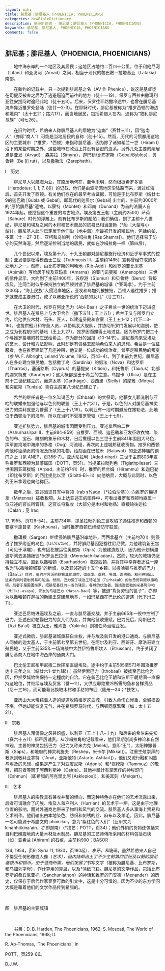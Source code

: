 ```yaml
---
layout: wiki
title: 腓尼基；腓尼基人（PHOENICIA, PHOENICIANS）
categories: NewBibleDictionary
description: 圣经新词典 - 腓尼基；腓尼基人（PHOENICIA, PHOENICIANS）
keywords: 腓尼基；腓尼基人, PHOENICIA, PHOENICIANS
comments: false
---
```


## 腓尼基；腓尼基人（PHOENICIA, PHOENICIANS）

　　地中海东岸的一个地区及其居民；这地区占地约二百四十公里，位于利他尼河（Litani）和亚发河（Arvad）之间，相当于现代的黎巴嫩－拉塔基亚（Latakia）南部。

　　在新约的记载中，只一次提到腓尼基之名（AV 作 Phenice），说这是基督徒在司提反被害之后为了逃避逼迫而前往的地方（徒十一19）。保罗与西拉由撒玛利亚往安提阿时途经此地（徒十五3）。后来，保罗往耶路撒冷途中，也曾在腓尼基海岸靠近推罗处登陆（徒廿一2-3）。在耶稣时代，腓尼基被称为“推罗西顿的海边和境内”（太十五21；路六17），而当地居民，包括希腊人在内，通称为“叙利腓尼基族”（可七26）。

　　在旧约时代，希伯来人称腓尼基人的居地为“迦南”（赛廿三11），因“迦南人”（亦即“商人”）可能是当地居民的自称（创十15）。然而，历代的习惯都用这地区的主要城市（*推罗，*西顿）来指称腓尼基，因为除了诸如希兰一世（Hiram I）治下的某些时期之外，这些城市在政治上并没有紧密的连系。另外几处主要的聚居点是亚发（Arvad），森美拉（Simyra），迦巴勒/比布罗斯（Gebal/Byblos），贝鲁特（Be [i] rut），以及撒勒法（Zarephath）。

Ⅰ　历史

　　腓尼基人以航海为业，其原居地何在，至今未明，然而根据希罗多德（Herodotus; 1, 1; 7. 89）的记载，他们是由波斯湾地区沿陆路而来，渡过红海后，首先开发了西顿。有关他们存在的最早考古证据，可能是于比布罗斯（结廿七9的迦巴勒 [Gubla 或 Gebal]，即现代的迦贝尔 [Gebail] 出土的、主前约3000年的“原始腓尼基”遗物。以蒙特（Montet）和邓南（Dunand）为首的法国人自1924年起，便挖掘这个重要的考古地点。埃及第五王朝（主前约2500）萨荷（Sahure）时代的浮雕上，刻有比布罗斯的船舶；我们确信，到了主前十八世纪，腓尼基和埃及之间的木材和艺术商品的贸易已相当蓬勃（*船〔大型与小型〕）。腓尼基人此时已定居于他们沿〔地中海〕岸最初开发的殖民地，包括约帕、多珥（士一27-31）、亚柯和乌加列（沙呣拉角 [Ras Shamra]）。他们选择易于防守的天然海港，然后逐渐控制当地的居民，就如在沙呣拉角一样（第四层）。

　　几个世纪以来，埃及第十八、十九王朝都对腓尼基施行经济和近乎军事式的控制；亚发便是杜得模西士三世（Tuthmosis III，主前约1485）宣称曾经夺取的多处地方之一。然而，由比布罗斯的利哈地（Rib-Addi）和推罗的亚比米基（Abimiki）写给居于埃及亚玛拿（Amarna）的亚门诺斐斯（Amenophis）三世的信件显示，大约到了主前1400年，苏缪港（S]umur）和贝鲁特（Berut）背叛埃及，连同当时似乎保持独立的西顿封锁了腓尼基的城镇（*亚玛拿）。约于主前1200年，“海上民族”入侵沿岸地区，亚发和乌加列被摧毁，西顿人逃往推罗；推罗就变成主要港口，成了以赛亚所说的“西顿的女儿”（廿三12）。

　　在大卫的时代，推罗在阿比巴力（Abi-Baal）之子希兰一世的统治下迈进盛世。腓尼基人在贸易上与大卫合作（撒下五11；王上五1）；希兰王又与所罗门立约，给他供应木材、石头、匠人，以建造圣殿和宫室（王上五1-12；代下二3-16），也提供船只和导航人员，以协助犹大舰队，并协助所罗门发展以旬迦别，使之成为长程航行的基地（王上九27）。推罗因而赚得土地进益，因为所罗门把二十个与推罗接壤的村庄送给希兰，作为部分的回报（10-14节）。腓尼基向来受埃及的艺术、设计和方法影响，此时却足有资格去影响希伯来人的思想。希兰是一位征服者，也在推罗建筑了几座神殿，他又是一位成功的统治者，曾平定殖民地的叛变（参 W. F. Albright, Leland Volume, 1942，页43-4）。到了主前九世纪，腓尼基人在多处建立殖民地，包括撒丁岛（Sardinia）的努法（Nova）和达罗斯（Tharros），塞浦路斯（Cyprus）的基提安（Kition），和托鲁斯（Taurus）北部的迦来特皮（Karatepe）；这大概都是出于希兰的主意。乌提卡（Utica）是在主前十二世纪建立的，而迦太基（Carthage）、西西里（Sicily）的摩雅（Motya）和突尼斯（Tunisia）则在主前第八世纪已建立了。

　　希兰的继任者是一位名叫谒巴力（Ethbaal）的大祭司，他藉女儿耶洗别与亚哈的联婚来加强他与以色列的联盟（王上十六31），于是，以色列人对腓尼基神灵巴力的崇拜就更为普遍了（王上十八19）。以利亚有一段时期避居在撒勒法，此地位于西顿治下的海岸，所以在当时不受推罗管辖（王上十七9）。

　　亚述扩张势力，腓尼基的城市因而受到压力。亚述拿西帕二世（Ashurnasirpal II，主前884-859）自推罗、西顿、迦巴勒和亚发征收衣物、染色的布、宝石、雕刻的象牙和木材。日后撒缦以色三世于主前841年围困大马色，挥军直捣地中海岸的多格（Dog）河流域，再次向上述城邦征收贡物。推罗和西顿向他称臣纳贡的情况及所献的礼物，给刻画在巴拉禾（Balawat）的亚述神庙的铜门之上（见 ANEP，页356-7）。亚达尼拉利（Adad-nirari）三世于主前803年宣称推罗和西顿为其藩属国（DOTT，页51）。当提革拉毗列色（Tiglathpileser）三世围困亚珥拔城（Arpad，主前约741）时，推罗的希兰姆（Hirammu）和迦巴勒（即比布罗斯）的西比提比以里（Sibitti-Bi~ili）向他纳贡，大概与此同时，以色列王米拿现也向他称臣。

　　数年之后，亚述派遣其军中将领（rab s%aqe 〔*拉伯沙基〕）向推罗的梅坦拿（Metenna）征收税项。从上达亚述王的函件中，可看出推罗和西顿均直属一位亚述的官长所管辖，这官长将税收（大部分是木材和物品）直接输往迦拉（Calah；见 Iraq

17, 1955，页126-54）。主前734年，提革拉毗列色三世攻陷了通往推罗和西顿的要塞卡施普拿（Kashpuna），当时推罗西顿已缔结防守联盟。

　　撒珥根（Sargon）继续侵略腓尼基沿岸地带，而西拿基立（主前约701）则侵占了推罗附近的乌色（Us%s%e），并将腓尼基囚犯掳往尼尼微，为他建筑新王宫（可见于浮雕），也有囚犯被运往奥皮斯（Opis）为他建造舰队，因为他计划横渡波斯湾去追捕叛徒*米罗达巴拉但（Merodach-baladan）。然而，较大的城镇仍坚持独立不屈，直到以撒哈顿（Esarhaddon）洗掠西顿，并将其中幸存者迁往一座名为“以撒哈顿城寨”的新城，以及其邻近的十五个乡镇。以撒哈顿与推罗的巴力（Ba`ali）缔约，条约声言派他辖管其他城市，如亚发、亚柯、多珥、迦巴勒，和利巴嫩山，这条约同时管制贸易和船运。然而，巴力受了埃及王特哈加（Tirhakah）的怂恿而背叛以撒哈顿。后者于是围困推罗，把腓尼基贬为一省的辖区。各城的统治者，包括迦巴勒的米基阿沙帕（Milki-asapa）、亚发的马坦巴力（Matan-Ba`al）等，被迫“背负劳役的筐子”，亦即为以撒哈顿在迦拉的新建王宫建筑地基，一如玛拿西在巴比伦的遭遇（代下卅三11）。

　　亚述巴尼帕进逼埃及之前，一直与腓尼基交战，并于主前665年一役中控制了巴力。亚述巴尼帕娶巴力的女儿们为妾，并向他征收重赋。巴力死后，阿斯巴力（Azi-Ba`al）被立为王，雅肯鲁（Yakinlu）则被任命治理亚发。

　　亚述式微后，腓尼基诸城重获自主权，并与埃及新开发的港口通商。与腓尼基人同族的迦太基人，于主前第七至第五世纪，在阿尔及利亚、西班牙、摩洛哥建立殖民地，又于主前535年一场海战中大胜伊特鲁斯坎人（Etruscan），终于关闭了腓尼基商人在地中海西岸的通商大门。

　　巴比伦王尼布甲尼撒二世挥军直逼埃及，途中约于主前585至573年围攻推罗达十三年之久（结廿六1-廿九1起）；虽然伊索巴力（Ithobaal）被掳至巴比伦为囚，但推罗城始终保持一定程度的自治。它在新巴比伦王朝和波斯王朝期间一直保持这地位，并继续与埃及贸易（番一11），又供应耶路撒冷所需的鱼和各样货品（尼十三16），而可能藉此换取木材和手纺的布匹（箴卅一24；*技艺）。

　　亚历山大大帝藉着人造的堤道攻陷推罗这岛城，引致人命伤亡惨重，全城损毁不堪，但她却能恢复元气，并在希腊罗马时代，与西顿同享繁荣（如：太十五21）。

Ⅱ　宗教

　　腓尼基人拜偶像之风甚炽盛，以利亚（王上十八-十九）和后来的希伯来先知（赛六十五11）都严厉谴责。从沙呣拉角的记载看来，他们早期崇尚多神论和自然神观，主要的神灵包括巴力（巴力又称米力克 [Melek]，意即“王”），太阳神撒普斯（Saps），和地府的神灵利施夫（Reshep，米卡尔 [Mikkal]）。注重生殖崇拜的教派则敬拜亚拿特（`Anat，亚斯他特 [Astarte, Ashtart]），他们又流行融和闪族与埃及的思想，结果是产生了对亚度尼斯（Adonis）和*搭模斯（Tammuz）的敬拜，把前者等同于阿西利斯神（Osiris）。其他神祇计有掌医疗的神埃舒门（Eshmun）（即希腊的阿克里比阿 [Asklepios]），和美耳刻（Melqart）。

Ⅲ　艺术

　　腓尼基人的宗教具有兼收并蓄的倾向，而这种特色亦在他们的艺术流露出来，后者可谓融合了闪族、埃及人和户利人（Hurrian）的艺术于一炉。这是由于地理位置的影响，而对外通商也带来了物料和风气的交流。腓尼基人多从事海上贸易和艺术制作。他们输出由本地染色、纺织和刺绣的丝、麻布以及羊毛，因此，腓尼基一名可能源于希腊文的 phoinikoi，意为“紫红色的人们”（亚甲文为 kinahhi/kina`ain，亦即迦南）（*技艺；POTT，页34）；他们外销的货物还包括来自利巴嫩腹地的大量木材及木制品。腓尼基的工艺师傅所采用的材料包括石块（如：亚希兰 [Ahiram] 的石棺，主前约900；BASOR

134, 1954，页9; Syria 11, 1930，页180起）、*象牙，和*玻璃。虽然希伯来人自己不接受任何形像或人像（*艺术），但内陆却出土了不少主前第四世纪及以前的腓尼基银币和铜币。由于通商所需，他们发展了*书写文字（被称为腓尼基、比布罗斯，和乌加列字母），作计算用的算盘，以及*蒲纸书籍。腓尼基的文学作品，包括比布罗斯的桑丘尼亚托（Sanchuniathon）的神话和推罗的门安德（Menander）的历史，仅保存于后代作家寥寥可数的引文中，这是十分可惜的，因为不少的东方学问大概是藉着他们的文学作品传到希腊的。

　





图　腓尼基的主要城镇

　

　　书目：D. B. Harden, The Phoenicians, 1962; S. Moscati, The World of the Phoenicians, 1968; D.

R. Ap-Thomas, 'The Phoenicians', in

POTT，页259-86。

D.J.W.








